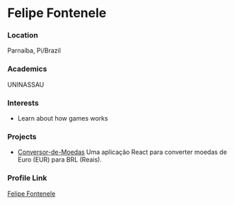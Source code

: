 # Felipe Fontenele

### Location

Parnaíba, Pi/Brazil

### Academics

UNINASSAU

### Interests

- Learn about how games works

### Projects

- [Conversor-de-Moedas](https://github.com/luizfelper/Conversor-de-Moedas) Uma aplicação React para converter moedas de Euro (EUR) para BRL (Reais).

### Profile Link

[Felipe Fontenele](https://github.com/luizfelper)
